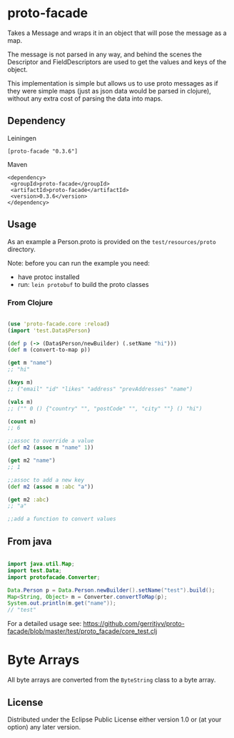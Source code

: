 # proto-facade

Takes a Message and wraps it in an object that will pose the message as a map.

The message is not parsed in any way, and behind the scenes the Descriptor and FieldDescriptors are used to get the values and keys of the object.

This implementation is simple but allows us to use proto messages as if they were simple maps (just as json data would be parsed in clojure), without
any extra cost of parsing the data into maps.


## Dependency

Leiningen

```[proto-facade "0.3.6"]```


Maven

```
<dependency>
 <groupId>proto-facade</groupId>
 <artifactId>proto-facade</artifactId>
 <version>0.3.6</version>
</dependency>
```

## Usage

As an example a Person.proto is provided on the ```test/resources/proto``` directory.

Note: before you can run the example you need:

* have protoc installed 
* run: ```lein protobuf``` to build the proto classes
 
 
### From Clojure

```clojure

(use 'proto-facade.core :reload)
(import 'test.Data$Person)

(def p (-> (Data$Person/newBuilder) (.setName "hi")))
(def m (convert-to-map p))

(get m "name")
;; "hi"

(keys m)
;; ("email" "id" "likes" "address" "prevAddresses" "name")

(vals m)
;; ("" 0 () {"country" "", "postCode" "", "city" ""} () "hi")

(count m)
;; 6

;;assoc to override a value
(def m2 (assoc m "name" 1))

(get m2 "name")
;; 1

;;assoc to add a new key
(def m2 (assoc m :abc "a"))

(get m2 :abc)
;; "a"

;;add a function to convert values

```


## From java

```java

import java.util.Map;
import test.Data;
import protofacade.Converter;

Data.Person p = Data.Person.newBuilder().setName("test").build();
Map<String, Object> m = Converter.convertToMap(p);
System.out.println(m.get("name"));
// "test"		

```

For a detailed usage see: https://github.com/gerritjvv/proto-facade/blob/master/test/proto_facade/core_test.clj

# Byte Arrays

All byte arrays are converted from the ```ByteString``` class to a byte array.

## License

Distributed under the Eclipse Public License either version 1.0 or (at
your option) any later version.
